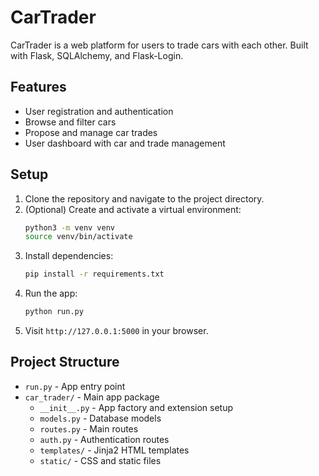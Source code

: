 # CarTrader

CarTrader is a web platform for users to trade cars with each other. Built with Flask, SQLAlchemy, and Flask-Login.

## Features
- User registration and authentication
- Browse and filter cars
- Propose and manage car trades
- User dashboard with car and trade management

## Setup

1. Clone the repository and navigate to the project directory.
2. (Optional) Create and activate a virtual environment:
   ```bash
   python3 -m venv venv
   source venv/bin/activate
   ```
3. Install dependencies:
   ```bash
   pip install -r requirements.txt
   ```
4. Run the app:
   ```bash
   python run.py
   ```
5. Visit `http://127.0.0.1:5000` in your browser.

## Project Structure
- `run.py` - App entry point
- `car_trader/` - Main app package
  - `__init__.py` - App factory and extension setup
  - `models.py` - Database models
  - `routes.py` - Main routes
  - `auth.py` - Authentication routes
  - `templates/` - Jinja2 HTML templates
  - `static/` - CSS and static files
